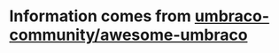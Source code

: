 # Information comes from [umbraco-community/awesome-umbraco](https://github.com/umbraco-community/awesome-umbraco)

